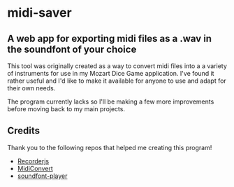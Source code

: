 # midi-saver
## A web app for exporting midi files as a .wav in the soundfont of your choice

This tool was originally created as a way to convert midi files into a a variety of instruments for use in my Mozart Dice Game
application. I've found it rather useful and I'd like to make it available for anyone to use and adapt for their own needs.

The program currently lacks so I'll be making a few more improvements before moving back to my main projects.

## Credits

Thank you to the following repos that helped me creating this program!

* [Recorderjs](https://github.com/mattdiamond/Recorderjs)
* [MidiConvert](https://github.com/Tonejs/MidiConvert)
* [soundfont-player](https://github.com/danigb/soundfont-player)
